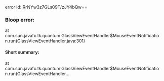 error id: RrNYw3z7GLs09T/zJY4bQw==
### Bloop error:

at com.sun.javafx.tk.quantum.GlassViewEventHandler$MouseEventNotification.run(GlassViewEventHandler.java:301)
#### Short summary: 

at com.sun.javafx.tk.quantum.GlassViewEventHandler$MouseEventNotification.run(GlassViewEventHandler....